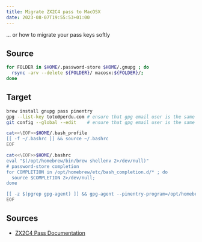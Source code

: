 ```yaml
---
title: Migrate ZX2C4 pass to MacOSX
date: 2023-08-07T19:55:53+01:00
---
```

... or how to migrate your pass keys softly

## Source

```bash
for FOLDER in $HOME/.password-store $HOME/.gnupg ; do
  rsync -arv --delete ${FOLDER}/ macosx:${FOLDER}/;
done
```

## Target

```bash
brew install gnupg pass pinentry
gpg --list-key toto@perdu.com # ensure that gpg email user is the same as git email user
git config --global --edit    # ensure that gpg email user is the same as git email user

cat<<\EOF>>$HOME/.bash_profile
[[ -f ~/.bashrc ]] && source ~/.bashrc
EOF

cat<<\EOF>>$HOME/.bashrc
eval "$(/opt/homebrew/bin/brew shellenv 2>/dev/null)"
# password-store completion
for COMPLETION in /opt/homebrew/etc/bash_completion.d/* ; do
  source $COMPLETION 2>/dev/null;
done

[[ -z $(pgrep gpg-agent) ]] && gpg-agent --pinentry-program=/opt/homebrew/bin/pinentry-tty --daemon # for password-store
EOF
```

## Sources

* [ZX2C4 Pass Documentation](https://www.passwordstore.org/)
